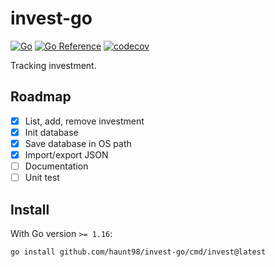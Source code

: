 # invest-go

[![Go](https://github.com/haunt98/invest-go/workflows/Go/badge.svg?branch=main)](https://github.com/haunt98/invest-go/actions)
[![Go Reference](https://pkg.go.dev/badge/github.com/haunt98/invest-go.svg)](https://pkg.go.dev/github.com/haunt98/invest-go)
[![codecov](https://codecov.io/gh/haunt98/invest-go/branch/main/graph/badge.svg?token=3TiLT94x7z)](https://codecov.io/gh/haunt98/invest-go)

Tracking investment.

## Roadmap

- [x] List, add, remove investment
- [x] Init database
- [x] Save database in OS path
- [x] Import/export JSON
- [ ] Documentation
- [ ] Unit test

## Install

With Go version `>= 1.16`:

```sh
go install github.com/haunt98/invest-go/cmd/invest@latest
```
